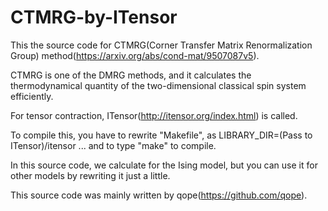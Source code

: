 # CTMRG-by-ITensor

This the source code for CTMRG(Corner Transfer Matrix Renormalization Group) method(https://arxiv.org/abs/cond-mat/9507087v5).

CTMRG is one of the DMRG methods, and it calculates the thermodynamical quantity of the two-dimensional classical spin system efficiently.

For tensor contraction, ITensor(http://itensor.org/index.html) is called.

To compile this, you have to rewrite "Makefile", as
LIBRARY_DIR=(Pass to ITensor)/itensor
... and to type "make" to compile.

In this source code, we calculate for the Ising model, but you can use it for other models by rewriting it just a little.

This source code was mainly written by qope(https://github.com/qope).
